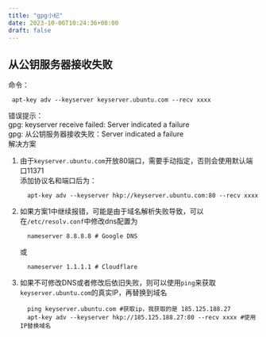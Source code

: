 ```yaml
---
title: "gpg小纪"
date: 2023-10-06T10:24:36+08:00
draft: false
---
```


## 从公钥服务器接收失败
命令：
```shell
 apt-key adv --keyserver keyserver.ubuntu.com --recv xxxx
```
错误提示：\
gpg: keyserver receive failed: Server indicated a failure\
gpg: 从公钥服务器接收失败：Server indicated a failure\
解决方案
1. 由于```keyserver.ubuntu.com```开放80端口，需要手动指定，否则会使用默认端口11371 \
   添加协议名和端口后为：
   ```shell
     apt-key adv --keyserver hkp://keyserver.ubuntu.com:80 --recv xxxx
   ```
2. 如果方案1中继续报错，可能是由于域名解析失败导致，可以在```/etc/resolv.conf```中修改dns配置为
   ```shell
     nameserver 8.8.8.8 # Google DNS
   ```
   或
   ```shell
     nameserver 1.1.1.1 # Cloudflare
   ```
3. 如果不可修改DNS或者修改后依旧失败，则可以使用```ping```来获取```keyserver.ubuntu.com```的真实IP，再替换到域名
   ```shell
     ping keyserver.ubuntu.com #获取ip，我获取的是 185.125.188.27
     apt-key adv --keyserver hkp://185.125.188.27:80 --recv xxxx #使用IP替换域名
   ```
